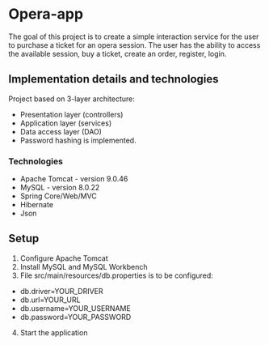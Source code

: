 # Opera-app
 The goal of this project is to create a simple interaction service for the user to purchase a ticket for an opera session. 
 The user has the ability to access the available session, buy a ticket, create an order, register, login.

## Implementation details and technologies
Project based on 3-layer architecture:
- Presentation layer (controllers)
- Application layer (services)
- Data access layer (DAO)
- Password hashing is implemented.

### Technologies
* Apache Tomcat - version 9.0.46
* MySQL - version 8.0.22
* Spring Core/Web/MVC
* Hibernate
* Json

## Setup
1. Configure Apache Tomcat 
2. Install MySQL and MySQL Workbench
3. File src/main/resources/db.properties is to be configured:
- db.driver=YOUR_DRIVER
- db.url=YOUR_URL
- db.username=YOUR_USERNAME
- db.password=YOUR_PASSWORD   
4. Start the application

